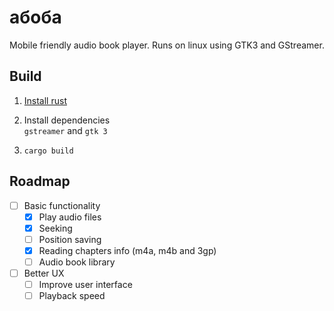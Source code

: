 # абоба

Mobile friendly audio book player.
Runs on linux using GTK3 and GStreamer.

## Build

1. [Install rust](https://www.rust-lang.org/tools/install)

2. Install dependencies  
    `gstreamer` and `gtk 3`
3. `cargo build`

## Roadmap

- [ ] Basic functionality  
    - [x] Play audio files
    - [x] Seeking
    - [ ] Position saving
    - [x] Reading chapters info (m4a, m4b and 3gp)
    - [ ] Audio book library
- [ ] Better UX
    - [ ] Improve user interface
    - [ ] Playback speed
